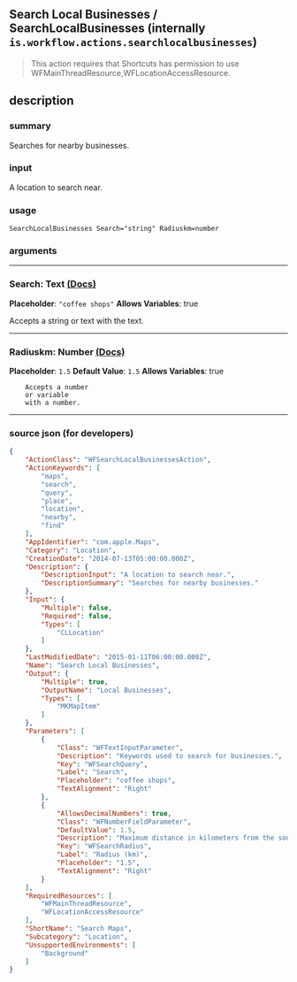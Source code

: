
## Search Local Businesses / SearchLocalBusinesses (internally `is.workflow.actions.searchlocalbusinesses`)

> This action requires that Shortcuts has permission to use WFMainThreadResource,WFLocationAccessResource.


## description

### summary

Searches for nearby businesses.


### input

A location to search near.


### usage
```
SearchLocalBusinesses Search="string" Radiuskm=number
```

### arguments

---

### Search: Text [(Docs)](https://pfgithub.github.io/shortcutslang/gettingstarted#text-field)
**Placeholder**: `"coffee shops"`
**Allows Variables**: true



Accepts a string 
or text
with the text.

---

### Radiuskm: Number [(Docs)](https://pfgithub.github.io/shortcutslang/gettingstarted#number-field)
**Placeholder**: `1.5`
**Default Value**: `1.5`
**Allows Variables**: true



		Accepts a number 
		or variable
		with a number.

---

### source json (for developers)

```json
{
	"ActionClass": "WFSearchLocalBusinessesAction",
	"ActionKeywords": [
		"maps",
		"search",
		"query",
		"place",
		"location",
		"nearby",
		"find"
	],
	"AppIdentifier": "com.apple.Maps",
	"Category": "Location",
	"CreationDate": "2014-07-13T05:00:00.000Z",
	"Description": {
		"DescriptionInput": "A location to search near.",
		"DescriptionSummary": "Searches for nearby businesses."
	},
	"Input": {
		"Multiple": false,
		"Required": false,
		"Types": [
			"CLLocation"
		]
	},
	"LastModifiedDate": "2015-01-11T06:00:00.000Z",
	"Name": "Search Local Businesses",
	"Output": {
		"Multiple": true,
		"OutputName": "Local Businesses",
		"Types": [
			"MKMapItem"
		]
	},
	"Parameters": [
		{
			"Class": "WFTextInputParameter",
			"Description": "Keywords used to search for businesses.",
			"Key": "WFSearchQuery",
			"Label": "Search",
			"Placeholder": "coffee shops",
			"TextAlignment": "Right"
		},
		{
			"AllowsDecimalNumbers": true,
			"Class": "WFNumberFieldParameter",
			"DefaultValue": 1.5,
			"Description": "Maximum distance in kilometers from the source location to find businesses.",
			"Key": "WFSearchRadius",
			"Label": "Radius (km)",
			"Placeholder": "1.5",
			"TextAlignment": "Right"
		}
	],
	"RequiredResources": [
		"WFMainThreadResource",
		"WFLocationAccessResource"
	],
	"ShortName": "Search Maps",
	"Subcategory": "Location",
	"UnsupportedEnvironments": [
		"Background"
	]
}
```

